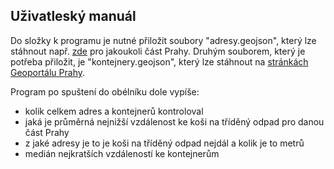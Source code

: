 ## Uživatleský manuál

Do složky k programu je nutné přiložit soubory "adresy.geojson", který lze stáhnout např. [zde](http://overpass-turbo.eu/) pro jakoukoli část Prahy.
Druhým souborem, který je potřeba přiložit, je "kontejnery.geojson", který lze stáhnout na [stránkách Geoportálu Prahy](https://www.geoportalpraha.cz/cs/data/otevrena-data/8726EF0E-0834-463B-9E5F-FE09E62D73FB).

Program po spuštení do obélníku dole vypíše:
- kolik celkem adres a kontejnerů kontroloval
- jaká je průměrná nejnižší vzdálenost ke koši na tříděný odpad pro danou část Prahy
- z jaké adresy je to je koši na tříděný odpad nejdál a kolik je to metrů
- medián nejkratších vzdáleností ke kontejnerům